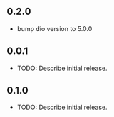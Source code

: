 ## 0.2.0

- bump dio version to 5.0.0

## 0.0.1

- TODO: Describe initial release.

## 0.1.0

- TODO: Describe initial release.
